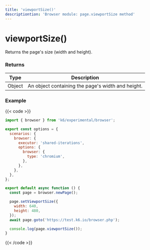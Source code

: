 ```yaml
---
title: 'viewportSize()'
descriptiontion: 'Browser module: page.viewportSize method'
---
```


# viewportSize()

Returns the page's size (width and height).

### Returns

| Type   | Description                                       |
| ------ | ------------------------------------------------- |
| Object | An object containing the page's width and height. |

### Example

{{< code >}}

```javascript
import { browser } from 'k6/experimental/browser';

export const options = {
  scenarios: {
    browser: {
      executor: 'shared-iterations',
      options: {
        browser: {
          type: 'chromium',
        },
      },
    },
  },
};

export default async function () {
  const page = browser.newPage();

  page.setViewportSize({
    width: 640,
    height: 480,
  });
  await page.goto('https://test.k6.io/browser.php');

  console.log(page.viewportSize());
}
```

{{< /code >}}
